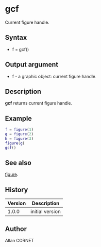 

# gcf

Current figure handle.

## Syntax

- f = gcf()

## Output argument

 - f - a graphic object: current figure handle.

## Description


  <p><b>gcf</b> returns current figure handle.</p>


## Example

```matlab
f = figure(1)
g = figure(2)
h = figure(3)
figure(g)
gcf()
```

## See also

[figure](figure.md).
## History

|Version|Description|
|------|------|
|1.0.0|initial version|


## Author

Allan CORNET



